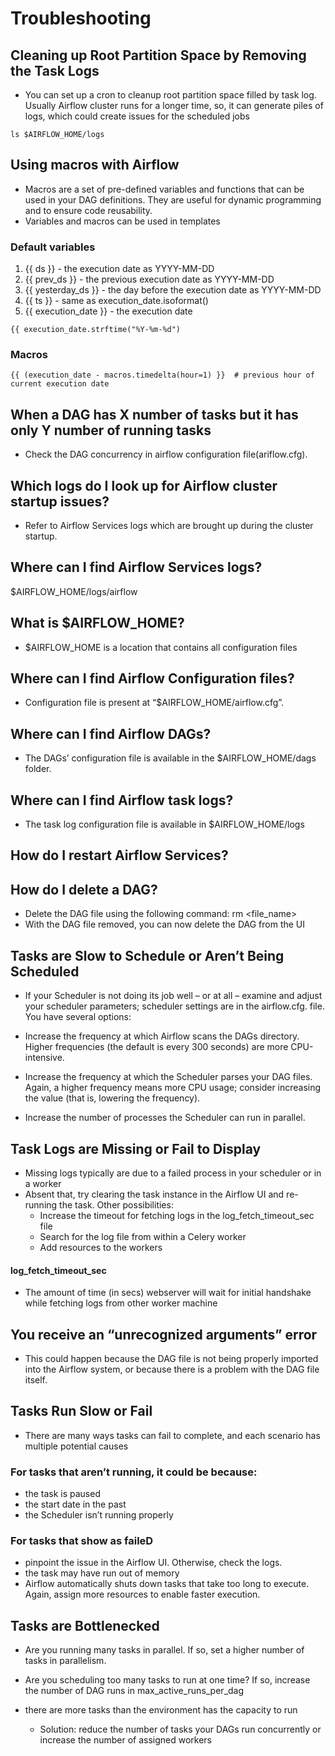 # Troubleshooting
## Cleaning up Root Partition Space by Removing the Task Logs
- You can set up a cron to cleanup root partition space filled by task log. Usually Airflow cluster runs for a longer time, so, it can generate piles of logs, which could create issues for the scheduled jobs
```
ls $AIRFLOW_HOME/logs
```

## Using macros with Airflow
- Macros are a set of pre-defined variables and functions that can be used in your DAG definitions. They are useful for dynamic programming and to ensure code reusability.
- Variables and macros can be used in templates

### Default variables
   1. {{ ds }}  - the execution date as YYYY-MM-DD
   2. {{ prev_ds }} - the previous execution date as YYYY-MM-DD
   3. {{ yesterday_ds }} - the day before the execution date as YYYY-MM-DD
   4. {{ ts }} - same as execution_date.isoformat()
   5. {{ execution_date }} - the execution date

```
{{ execution_date.strftime("%Y-%m-%d") 
```

### Macros
```
{{ (execution_date - macros.timedelta(hour=1) }}  # previous hour of current execution date
```

## When a DAG has X number of tasks but it has only Y number of running tasks
- Check the DAG concurrency in airflow configuration file(ariflow.cfg).


## Which logs do I look up for Airflow cluster startup issues?
- Refer to Airflow Services logs which are brought up during the cluster startup.

## Where can I find Airflow Services logs?
$AIRFLOW_HOME/logs/airflow

## What is $AIRFLOW_HOME?
- $AIRFLOW_HOME is a location that contains all configuration files

## Where can I find Airflow Configuration files?
- Configuration file is present at “$AIRFLOW_HOME/airflow.cfg”.


## Where can I find Airflow DAGs?
- The DAGs’ configuration file is available in the $AIRFLOW_HOME/dags folder.

## Where can I find Airflow task logs?
- The task log configuration file is available in $AIRFLOW_HOME/logs

## How do I restart Airflow Services?


## How do I delete a DAG?
- Delete the DAG file using the following command: rm <file_name>
- With the DAG file removed, you can now delete the DAG from the UI

## Tasks are Slow to Schedule or Aren’t Being Scheduled
- If your Scheduler is not doing its job well – or at all – examine and adjust your scheduler parameters; scheduler settings are in the airflow.cfg. file. You have several options:

 - Increase the frequency at which Airflow scans the DAGs directory. Higher frequencies (the default is every 300 seconds) are more CPU-intensive.
 - Increase the frequency at which the Scheduler parses your DAG files. Again, a higher frequency means more CPU usage; consider increasing the value (that is, lowering the frequency).
 - Increase the number of processes the Scheduler can run in parallel.    

## Task Logs are Missing or Fail to Display
- Missing logs typically are due to a failed process in your scheduler or in a worker
- Absent that, try clearing the task instance in the Airflow UI and re-running the task. Other possibilities:
  - Increase the timeout for fetching logs in the log_fetch_timeout_sec file
  - Search for the log file from within a Celery worker
  - Add resources to the workers

#### log_fetch_timeout_sec
- The amount of time (in secs) webserver will wait for initial handshake while fetching logs from other worker machine


## You receive an “unrecognized arguments” error
- This could happen because the DAG file is not being properly imported into the Airflow system, or because there is a problem with the DAG file itself.


## Tasks Run Slow or Fail
- There are many ways tasks can fail to complete, and each scenario has multiple potential causes
### For tasks that aren’t running, it could be because:
 - the task is paused
 - the start date in the past
 - the Scheduler isn’t running properly
 
### For tasks that show as faileD
 - pinpoint the issue in the Airflow UI.  Otherwise, check the logs.
 - the task may have run out of memory
 - Airflow automatically shuts down tasks that take too long to execute.  Again, assign more resources to enable faster execution.


## Tasks are Bottlenecked
- Are you running many tasks in parallel. If so, set a higher number of tasks in parallelism.
- Are you scheduling too many tasks to run at one time?  If so, increase the number of DAG runs in max_active_runs_per_dag

- there are more tasks than the environment has the capacity to run

  - Solution: reduce the number of tasks your DAGs run concurrently or increase the number of assigned workers
  



